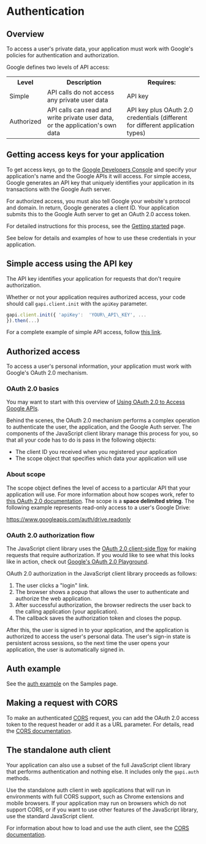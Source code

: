 # Authentication

[](#top_of_page)Overview
------------------------

To access a user's private data, your application must work with Google's policies for authentication and authorization.

Google defines two levels of API access:

<table>
  <tr>
    <th>
      Level
    </th>
    <th>
      Description
    </th>
    <th>
      Requires:
    </th>
  </tr>
  <tr>
    <td>
      Simple
    </td>
    <td>
      API calls do not access any private user data
    </td>
    <td>
      API key
    </td>
  </tr>
  <tr>
    <td>
      Authorized
    </td>
    <td>
      API calls can read and write private user data, or the
      application's own data
    </td>
    <td>
      API key plus OAuth 2.0 credentials (different for
      different application types)
    </td>
  </tr>
</table>

[](#top_of_page)Getting access keys for your application
--------------------------------------------------------

To get access keys, go to the [Google Developers Console](https://console.developers.google.com) and specify your application's name and the Google APIs it will access. For simple access, Google generates an API key that uniquely identifies your application in its transactions with the Google Auth server.

For authorized access, you must also tell Google your website's protocol and domain. In return, Google generates a client ID. Your application submits this to the Google Auth server to get an OAuth 2.0 access token.

For detailed instructions for this process, see the [Getting started](https://developers.google.com/api-client-library/javascript/start/start-js) page.

See below for details and examples of how to use these credentials in your application.

[](#top_of_page)Simple access using the API key
-----------------------------------------------

The API key identifies your application for requests that don't require authorization.

Whether or not your application requires authorized access, your code should call `gapi.client.init` with the `apiKey` parameter.

```js
gapi.client.init({ 'apiKey':  'YOUR\_API\_KEY', ...  
}).then(...) 
```

For a complete example of simple API access, follow [this link](https://developers.google.com/api-client-library/javascript/samples/samples#LoadinganAPIandMakingaRequest).

[](#top_of_page)Authorized access
---------------------------------

To access a user's personal information, your application must work with Google's OAuth 2.0 mechanism.

### OAuth 2.0 basics

You may want to start with this overview of [Using OAuth 2.0 to Access Google APIs](https://developers.google.com/accounts/docs/OAuth2).

Behind the scenes, the OAuth 2.0 mechanism performs a complex operation to authenticate the user, the application, and the Google Auth server. The components of the JavaScript client library manage this process for you, so that all your code has to do is pass in the following objects:

*   The client ID you received when you registered your application
*   The scope object that specifies which data your application will use

### About scope

The scope object defines the level of access to a particular API that your application will use. For more information about how scopes work, refer to [this OAuth 2.0 documentation](https://developers.google.com/accounts/docs/OAuth2.html). The scope is a **space delimited string**. The following example represents read-only access to a user's Google Drive:

https://www.googleapis.com/auth/drive.readonly

### OAuth 2.0 authorization flow

The JavaScript client library uses the [OAuth 2.0 client-side flow](https://developers.google.com/accounts/docs/OAuth2UserAgent) for making requests that require authorization. If you would like to see what this looks like in action, check out [Google's OAuth 2.0 Playground](https://developers.google.com/oauthplayground/).

OAuth 2.0 authorization in the JavaScript client library proceeds as follows:

1.  The user clicks a "login" link.
2.  The browser shows a popup that allows the user to authenticate and authorize the web application.
3.  After successful authorization, the browser redirects the user back to the calling application (your application).
4.  The callback saves the authorization token and closes the popup.

After this, the user is signed in to your application, and the application is authorized to access the user's personal data. The user's sign-in state is persistent across sessions, so the next time the user opens your application, the user is automatically signed in.

[](#top_of_page)Auth example
----------------------------

See the [auth example](https://developers.google.com/api-client-library/javascript/samples/samples#authorizing-and-making-authorized-requests) on the Samples page.

[](#top_of_page)Making a request with CORS
------------------------------------------

To make an authenticated [CORS](http://www.w3.org/TR/cors/) request, you can add the OAuth 2.0 access token to the request header or add it as a URL parameter. For details, read the [CORS documentation](https://developers.google.com/api-client-library/javascript/features/cors).

[](#top_of_page)The standalone auth client
------------------------------------------

Your application can also use a subset of the full JavaScript client library that performs authentication and nothing else. It includes only the `gapi.auth` methods.

Use the standalone auth client in web applications that will run in environments with full CORS support, such as Chrome extensions and mobile browsers. If your application may run on browsers which do not support CORS, or if you want to use other features of the JavaScript library, use the standard JavaScript client.

For information about how to load and use the auth client, see the [CORS documentation](https://developers.google.com/api-client-library/javascript/features/cors).